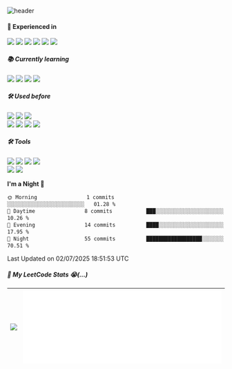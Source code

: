 
![header](https://capsule-render.vercel.app/api?type=rect&color=auto&height=40&text=Hello%20World!%20😲&fontSize=28&fontAlign=15)


#### **💼 Experienced in**
<p>
  <img src="https://img.shields.io/badge/C-00599C?style=for-the-badge&logo=c&logoColor=white" />
  <img src="https://img.shields.io/badge/Pro*C-00599C?style=for-the-badge" />
  <img src="https://img.shields.io/badge/VBScript-0078D7?style=for-the-badge" />
  <img src="https://img.shields.io/badge/Oracle-F80000?style=for-the-badge&logo=oracle&logoColor=black"/>
  <img src="https://img.shields.io/badge/Unix-003B57?style=for-the-badge" />
  <img src="https://img.shields.io/badge/Linux-FCC624?style=for-the-badge&logo=linux&logoColor=black" />
  
</p>

##### 📚 **Currently learning**
<p>
  <img src="https://img.shields.io/badge/Spring-6DB33F?style=for-the-badge&logo=spring&logoColor=white" />
  <img src="https://img.shields.io/badge/SpringBoot-6DB33F?style=for-the-badge&logo=springboot&logoColor=white" />
  <img src="https://img.shields.io/badge/JSP-007396?style=for-the-badge&logo=java&logoColor=white" />
  <img src="https://img.shields.io/badge/AWS-232F3E?style=for-the-badge&logo=amazonaws&logoColor=white" />
</p>

##### 🛠️ **Used before**
<p>
  <img src="https://img.shields.io/badge/Java-ED8B00?style=for-the-badge&logo=openjdk&logoColor=white"/>
  <img src="https://img.shields.io/badge/JavaScript-F7DF1E?style=for-the-badge&logo=javascript&logoColor=black"/>
  <img src="https://img.shields.io/badge/MySQL-4479A1?style=for-the-badge&logo=MySQL&logoColor=FFFFFF"/>
  <br>
  <img src="https://img.shields.io/badge/HTML5-E34F26?style=for-the-badge&logo=html5&logoColor=white"/>
  <img src="https://img.shields.io/badge/CSS3-1572B6?style=for-the-badge&logo=css3&logoColor=white"/>
  <img src="https://img.shields.io/badge/Bootstrap-563D7C?style=for-the-badge&logo=bootstrap&logoColor=white"/>
  <img src="https://img.shields.io/badge/jQuery-0769AD?style=for-the-badge&logo=jquery&logoColor=white"/>
</p>

##### 🛠️ **Tools**
<p>
  <img src="https://img.shields.io/badge/Eclipse-2C2255?style=for-the-badge&logo=eclipse&logoColor=white"/>
  <img src="https://img.shields.io/badge/IntelliJ_IDEA-000000.svg?style=for-the-badge&logo=intellij-idea&logoColor=white"/>
  <img src="https://img.shields.io/badge/Visual_Studio_Code-0078D4?style=for-the-badge&logo=visual%20studio%20code&logoColor=white"/>
  <img src="https://img.shields.io/badge/VIM-%2311AB00.svg?&style=for-the-badge&logo=vim&logoColor=white"/>
 <br>
  <img src="https://img.shields.io/badge/git-F05032?style=for-the-badge&logo=git&logoColor=FFFFFF"/>
  <img src="https://img.shields.io/badge/notion-000000?style=for-the-badge&logo=notion&logoColor=FFFFFF"/>
  </p>

<!--START_SECTION:waka-->
**I'm a Night 🦉** 

```text
🌞 Morning                1 commits           ░░░░░░░░░░░░░░░░░░░░░░░░░   01.28 % 
🌆 Daytime                8 commits           ███░░░░░░░░░░░░░░░░░░░░░░   10.26 % 
🌃 Evening                14 commits          ████░░░░░░░░░░░░░░░░░░░░░   17.95 % 
🌙 Night                  55 commits          ██████████████████░░░░░░░   70.51 % 
```



 Last Updated on 02/07/2025 18:51:53 UTC
<!--END_SECTION:waka-->

##### 🧠  My LeetCode Stats 😭(...)<br>
| <img src="https://leetcard.jacoblin.cool/inuse918?theme=dark&font=Roboto&ext=activity" width="230"/> | ![LeetCode Stats](https://raw.githubusercontent.com/inuse918/inuse918/main/metrics.plugin.leetcode.svg) |
| --- | --- |

<!--
**inuse918/inuse918** is a ✨ _special_ ✨ repository because its `README.md` (this file) appears on your GitHub profile.

Here are some ideas to get you started:

- 🔭 I’m currently working on ...
- 🌱 I’m currently learning ...
- 👯 I’m looking to collaborate on ...
- 🤔 I’m looking for help with ...
- 💬 Ask me about ...
- 📫 How to reach me: ...
- 😄 Pronouns: ...
- ⚡ Fun fact: ...
-->
